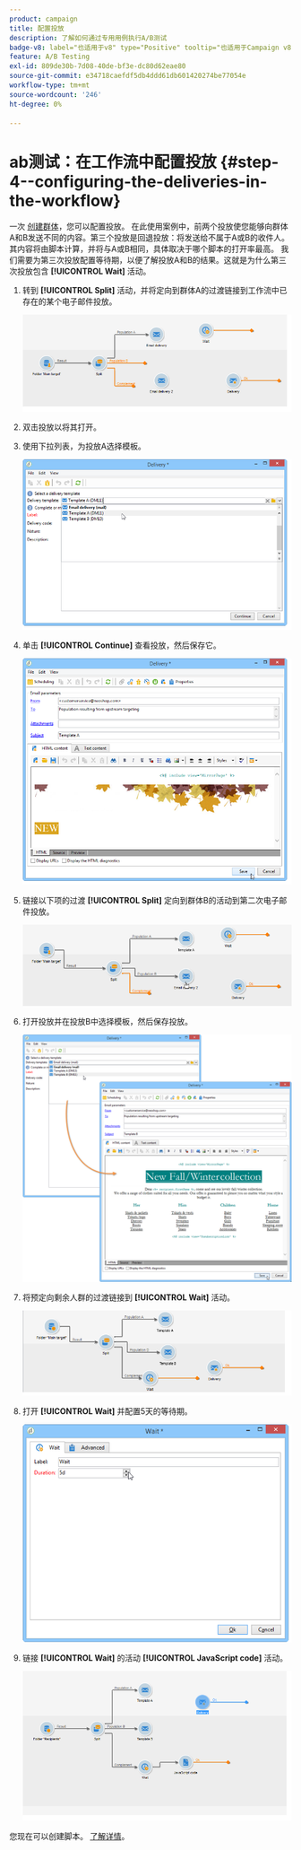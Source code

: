 ```yaml
---
product: campaign
title: 配置投放
description: 了解如何通过专用用例执行A/B测试
badge-v8: label="也适用于v8" type="Positive" tooltip="也适用于Campaign v8"
feature: A/B Testing
exl-id: 809de30b-7d08-40de-bf3e-dc80d62eae80
source-git-commit: e34718caefdf5db4ddd61db601420274be77054e
workflow-type: tm+mt
source-wordcount: '246'
ht-degree: 0%

---
```


# ab测试：在工作流中配置投放 {#step-4--configuring-the-deliveries-in-the-workflow}

一次 [创建群体](a-b-testing-uc-population-samples.md)，您可以配置投放。 在此使用案例中，前两个投放使您能够向群体A和B发送不同的内容。第三个投放是回退投放：将发送给不属于A或B的收件人。其内容将由脚本计算，并将与A或B相同，具体取决于哪个脚本的打开率最高。 我们需要为第三次投放配置等待期，以便了解投放A和B的结果。这就是为什么第三次投放包含 **[!UICONTROL Wait]** 活动。

1. 转到 **[!UICONTROL Split]** 活动，并将定向到群体A的过渡链接到工作流中已存在的某个电子邮件投放。

   ![](assets/use_case_abtesting_createdeliveries_001.png)

1. 双击投放以将其打开。
1. 使用下拉列表，为投放A选择模板。

   ![](assets/use_case_abtesting_createdeliveries_003.png)

1. 单击 **[!UICONTROL Continue]** 查看投放，然后保存它。

   ![](assets/use_case_abtesting_createdeliveries_002.png)

1. 链接以下项的过渡 **[!UICONTROL Split]** 定向到群体B的活动到第二次电子邮件投放。

   ![](assets/use_case_abtesting_createdeliveries_004.png)

1. 打开投放并在投放B中选择模板，然后保存投放。

   ![](assets/use_case_abtesting_createdeliveries_005.png)

1. 将预定向剩余人群的过渡链接到 **[!UICONTROL Wait]** 活动。

   ![](assets/use_case_abtesting_createdeliveries_006.png)

1. 打开 **[!UICONTROL Wait]** 并配置5天的等待期。

   ![](assets/use_case_abtesting_createdeliveries_007.png)

1. 链接 **[!UICONTROL Wait]** 的活动 **[!UICONTROL JavaScript code]** 活动。

   ![](assets/use_case_abtesting_createdeliveries_008.png)

您现在可以创建脚本。 [了解详情](a-b-testing-uc-script.md)。
